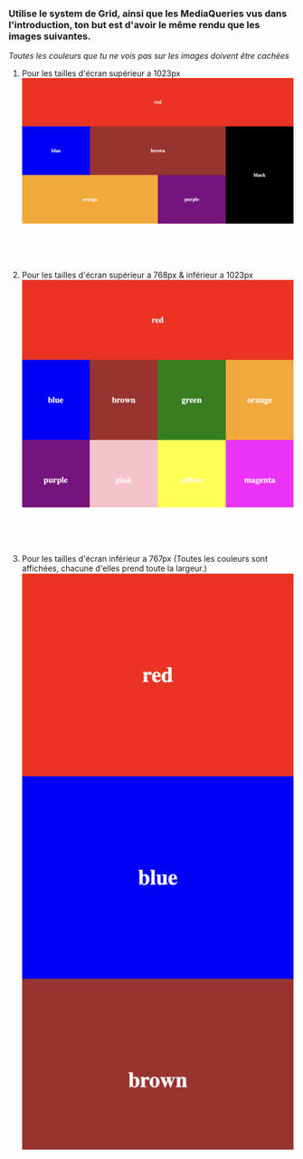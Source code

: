 ### Utilise le system de Grid, ainsi que les MediaQueries vus dans l'introduction, ton but est d'avoir le même rendu que les images suivantes.

*Toutes les couleurs que tu ne vois pas sur les images doivent être cachées*


1. Pour les tailles d'écran supérieur a 1023px
![sup1023px](img/pc.png)
 
<br><br><br>

2. Pour les tailles d'écran supérieur a 768px & inférieur a 1023px
![sup1023px](img/tablette.png)

<br><br><br>

3. Pour les tailles d'écran inférieur a 767px (Toutes les couleurs sont affichées, chacune d'elles prend toute la largeur.)
![sup1023px](img/mobile.png)
